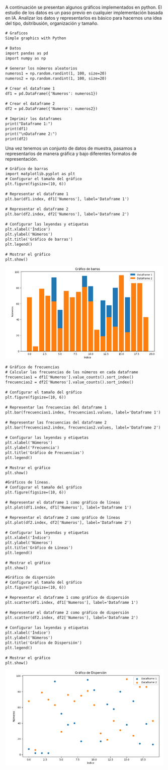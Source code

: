 A continuación se presentan algunos gráficos implementados en python. 
El estudio de los datos es un paso previo en cualquier implementación basada en IA.
Analizar los datos y representarlos es básico para hacernos una idea del tipo, dsitribusión, organización y tamaño.
```
# Graficos
Simple graphics with Python

# Datos
import pandas as pd
import numpy as np

# Generar los números aleatorios
numeros1 = np.random.randint(1, 100, size=20)
numeros2 = np.random.randint(1, 100, size=20)

# Crear el dataframe 1
df1 = pd.DataFrame({'Numeros': numeros1})

# Crear el dataframe 2
df2 = pd.DataFrame({'Numeros': numeros2})

# Imprimir los dataframes
print("Dataframe 1:")
print(df1)
print("\nDataframe 2:")
print(df2)
```
Una vez tenemos un conjunto de datos de muestra, pasamos a representarlos 
de manera gráfica y bajo diferentes formatos de representación.
```
# Gráfico de barras
import matplotlib.pyplot as plt
# Configurar el tamaño del gráfico
plt.figure(figsize=(10, 6))

# Representar el dataframe 1
plt.bar(df1.index, df1['Numeros'], label='Dataframe 1')

# Representar el dataframe 2
plt.bar(df2.index, df2['Numeros'], label='Dataframe 2')

# Configurar las leyendas y etiquetas
plt.xlabel('Índice')
plt.ylabel('Números')
plt.title('Gráfico de barras')
plt.legend()

# Mostrar el gráfico
plt.show()
```
![Texto alternativo](https://github.com/ManelSoengas/Graficos/blob/main/Captura.PNG)

```
# Gráfico de frecuencias
# Calcular las frecuencias de los números en cada dataframe
frecuencias1 = df1['Numeros'].value_counts().sort_index()
frecuencias2 = df2['Numeros'].value_counts().sort_index()

# Configurar el tamaño del gráfico
plt.figure(figsize=(10, 6))

# Representar las frecuencias del dataframe 1
plt.bar(frecuencias1.index, frecuencias1.values, label='Dataframe 1')

# Representar las frecuencias del dataframe 2
plt.bar(frecuencias2.index, frecuencias2.values, label='Dataframe 2')

# Configurar las leyendas y etiquetas
plt.xlabel('Números')
plt.ylabel('Frecuencia')
plt.title('Gráfico de Frecuencias')
plt.legend()

# Mostrar el gráfico
plt.show()
```
```
#Gráficos de líneas.
# Configurar el tamaño del gráfico
plt.figure(figsize=(10, 6))

# Representar el dataframe 1 como gráfico de líneas
plt.plot(df1.index, df1['Numeros'], label='Dataframe 1')

# Representar el dataframe 2 como gráfico de líneas
plt.plot(df2.index, df2['Numeros'], label='Dataframe 2')

# Configurar las leyendas y etiquetas
plt.xlabel('Índice')
plt.ylabel('Números')
plt.title('Gráfico de Líneas')
plt.legend()

# Mostrar el gráfico
plt.show()
```
```
#Gráfico de dispersión
# Configurar el tamaño del gráfico
plt.figure(figsize=(10, 6))

# Representar el dataframe 1 como gráfico de dispersión
plt.scatter(df1.index, df1['Numeros'], label='Dataframe 1')

# Representar el dataframe 2 como gráfico de dispersión
plt.scatter(df2.index, df2['Numeros'], label='Dataframe 2')

# Configurar las leyendas y etiquetas
plt.xlabel('Índice')
plt.ylabel('Números')
plt.title('Gráfico de Dispersión')
plt.legend()

# Mostrar el gráfico
plt.show()
```
![Texto alternativo](https://github.com/ManelSoengas/Graficos/blob/main/Captura_1.PNG)

